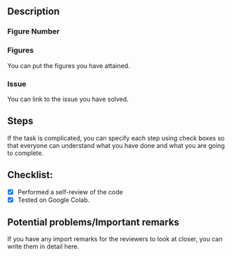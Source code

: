 ## Description

### Figure Number

<!-- Add figure number from corresponding book -->
<!-- For example: book1 - Figure 3.4 -->

### Figures

You can put the figures you have attained.

### Issue 

You can link to the issue you have solved.

## Steps

If the task is complicated, you can specify each step using check boxes so that everyone can understand what you have done and what you are going to complete.

## Checklist:

- [x] Performed a self-review of the code
- [x] Tested on Google Colab.

## Potential problems/Important remarks

If you have any import remarks  for the reviewers to look at closer,  you can write them in detail here. 